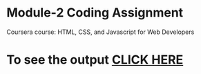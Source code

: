 

# Module-2 Coding Assignment

Coursera course: HTML, CSS, and Javascript for Web Developers

# To see the output [CLICK HERE](https://ankita101242.github.io/coursera/Assignments/module2/index.html)

